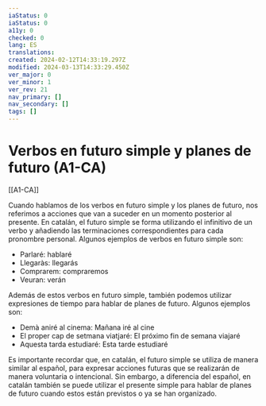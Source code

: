 ```yaml
---
iaStatus: 0
iaStatus: 0
a11y: 0
checked: 0
lang: ES
translations: 
created: 2024-02-12T14:33:19.297Z
modified: 2024-03-13T14:33:29.450Z
ver_major: 0
ver_minor: 1
ver_rev: 21
nav_primary: []
nav_secondary: []
tags: []
---
```

# Verbos en futuro simple y planes de futuro (A1-CA)

[[A1-CA]]

Cuando hablamos de los verbos en futuro simple y los planes de futuro, nos referimos a acciones que van a suceder en un momento posterior al presente. En catalán, el futuro simple se forma utilizando el infinitivo de un verbo y añadiendo las terminaciones correspondientes para cada pronombre personal. Algunos ejemplos de verbos en futuro simple son:

- Parlaré: hablaré
- Llegaràs: llegarás
- Comprarem: compraremos
- Veuran: verán

Además de estos verbos en futuro simple, también podemos utilizar expresiones de tiempo para hablar de planes de futuro. Algunos ejemplos son:

- Demà aniré al cinema: Mañana iré al cine
- El proper cap de setmana viatjaré: El próximo fin de semana viajaré
- Aquesta tarda estudiaré: Esta tarde estudiaré

Es importante recordar que, en catalán, el futuro simple se utiliza de manera similar al español, para expresar acciones futuras que se realizarán de manera voluntaria o intencional. Sin embargo, a diferencia del español, en catalán también se puede utilizar el presente simple para hablar de planes de futuro cuando estos están previstos o ya se han organizado.
